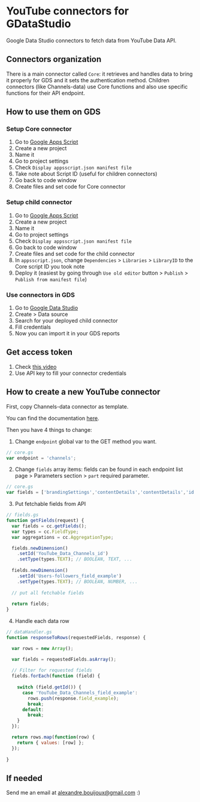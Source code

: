 # YouTube connectors for GDataStudio
Google Data Studio connectors to fetch data from YouTube Data API.

## Connectors organization
There is a main connector called `Core`: it retrieves and handles data to bring it properly for GDS and it sets the authentication method.
Children connectors (like Channels-data) use Core functions and also use specific functions for their API endpoint.

## How to use them on GDS

### Setup Core connector
1. Go to [Google Apps Script](https://script.google.com)
2. Create a new project
3. Name it
4. Go to project settings
5. Check `Display appsscript.json manifest file`
6. Take note about Script ID (useful for children connectors)
7. Go back to code window
8. Create files and set code for Core connector

### Setup child connector
1. Go to [Google Apps Script](https://script.google.com)
2. Create a new project
3. Name it
4. Go to project settings
5. Check `Display appsscript.json manifest file`
7. Go back to code window
8. Create files and set code for the child connector
9. In `appsscript.json`, change `Dependencies` > `Libraries` > `LibraryID` to the Core script ID you took note
10. Deploy it (easiest by going through `Use old editor` button > `Publish` > `Publish from manifest file`)

### Use connectors in GDS
1. Go to [Google Data Studio](https://datastudio.google.com)
2. Create > Data source
3. Search for your deployed child connector
4. Fill credentials
5. Now you can import it in your GDS reports

## Get access token
1. Check [this video](https://www.youtube.com/embed/DvjnoTJe9NM?start=407&end=576)
2. Use API key to fill your connector credentials

## How to create a new YouTube connector
First, copy Channels-data connector as template.

You can find the documentation [here](https://developers.google.com/youtube/v3/docs).

Then you have 4 things to change:
1. Change `endpoint` global var to the GET method you want.
```javascript
// core.gs
var endpoint = 'channels';
```
2. Change `fields` array items: fields can be found in each endpoint list page > Parameters section > `part` required parameter.
```javascript
// core.gs
var fields = ['brandingSettings','contentDetails','contentDetails','id', ...];
```

3. Put fetchable fields from API
```javascript
// fields.gs
function getFields(request) {
  var fields = cc.getFields();
  var types = cc.FieldType;
  var aggregations = cc.AggregationType;

  fields.newDimension()
    .setId('YouTube_Data_Channels_id')
    .setType(types.TEXT); // BOOLEAN, TEXT, ...
    
  fields.newDimension()
    .setId('Users-followers_field_example')
    .setType(types.TEXT); // BOOLEAN, NUMBER, ...
  
  // put all fetchable fields
  
  return fields;
}
```
4. Handle each data row
```javascript
// dataHandler.gs
function responseToRows(requestedFields, response) {

  var rows = new Array();

  var fields = requestedFields.asArray();
  
  // Filter for requested fields
  fields.forEach(function (field) {
    
    switch (field.getId()) {
      case 'YouTube_Data_Channels_field_example':
        rows.push(response.field_example);
        break;
      default:
        break;
    }
  });

  return rows.map(function(row) {
    return { values: [row] };
  });
  
}
```

## If needed
Send me an email at alexandre.bouijoux@gmail.com :)
